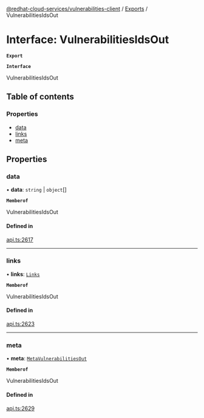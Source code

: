 [@redhat-cloud-services/vulnerabilities-client](../README.md) / [Exports](../modules.md) / VulnerabilitiesIdsOut

# Interface: VulnerabilitiesIdsOut

**`Export`**

**`Interface`**

VulnerabilitiesIdsOut

## Table of contents

### Properties

- [data](VulnerabilitiesIdsOut.md#data)
- [links](VulnerabilitiesIdsOut.md#links)
- [meta](VulnerabilitiesIdsOut.md#meta)

## Properties

### data

• **data**: `string` \| `object`[]

**`Memberof`**

VulnerabilitiesIdsOut

#### Defined in

[api.ts:2617](https://github.com/RedHatInsights/javascript-clients/blob/master/packages/vulnerabilities/git-api/api.ts#L2617)

___

### links

• **links**: [`Links`](Links.md)

**`Memberof`**

VulnerabilitiesIdsOut

#### Defined in

[api.ts:2623](https://github.com/RedHatInsights/javascript-clients/blob/master/packages/vulnerabilities/git-api/api.ts#L2623)

___

### meta

• **meta**: [`MetaVulnerabilitiesOut`](MetaVulnerabilitiesOut.md)

**`Memberof`**

VulnerabilitiesIdsOut

#### Defined in

[api.ts:2629](https://github.com/RedHatInsights/javascript-clients/blob/master/packages/vulnerabilities/git-api/api.ts#L2629)
